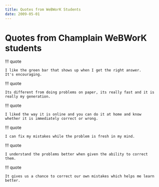 ```yaml
---
title: Quotes from WeBWorK Students
date: 2009-05-01
---
```


# Quotes from Champlain WeBWorK students

!!! quote

    I like the green bar that shows up when I get the right answer.
    It's encouraging.

!!! quote

    Its different from doing problems on paper, its really fast and it is really my generation.

!!! quote

    I liked the way it is online and you can do it at home and know whether it is immediately correct or wrong.

!!! quote

    I can fix my mistakes while the problem is fresh in my mind.

!!! quote

    I understand the problems better when given the ability to correct them.

!!! quote

    It gives us a chance to correct our own mistakes which helps me learn better.
